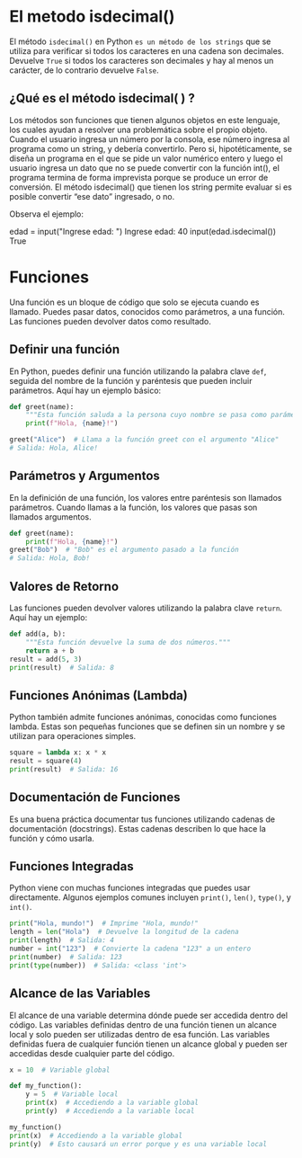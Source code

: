 # El metodo isdecimal()

El método `isdecimal()` en Python `es un método de los strings` que se utiliza para verificar si todos los caracteres en una cadena son decimales. Devuelve `True` si todos los caracteres son decimales y hay al menos un carácter, de lo contrario devuelve `False`.

## ¿Qué es el método isdecimal( ) ?
Los métodos son funciones que tienen algunos objetos en este lenguaje, los cuales ayudan a
resolver una problemática sobre el propio objeto. 
Cuando el usuario ingresa un número por la consola, ese número ingresa al programa como un string, y debería convertirlo. Pero si, hipotéticamente, se diseña un programa en el que se pide un valor numérico entero y luego el usuario ingresa un dato que no se puede convertir con la función int(), el programa termina de forma imprevista porque se produce un error de conversión.
El método isdecimal() que tienen los string permite evaluar si es posible convertir “ese dato” ingresado, o no. 

Observa el ejemplo:

edad = input("Ingrese edad: ")
Ingrese edad: 40
input(edad.isdecimal())
True

# Funciones
Una función es un bloque de código que solo se ejecuta cuando es llamado. Puedes pasar datos, conocidos como parámetros, a una función. Las funciones pueden devolver datos como resultado.

## Definir una función
En Python, puedes definir una función utilizando la palabra clave `def`, seguida del nombre de la
función y paréntesis que pueden incluir parámetros. Aquí hay un ejemplo básico:

```python
def greet(name):
    """Esta función saluda a la persona cuyo nombre se pasa como parámetro."""
    print(f"Hola, {name}!")
```
```python
greet("Alice")  # Llama a la función greet con el argumento "Alice"
# Salida: Hola, Alice!
```

## Parámetros y Argumentos
En la definición de una función, los valores entre paréntesis son llamados parámetros. Cuando llamas a la función, los valores que pasas son llamados argumentos.

```python
def greet(name):
    print(f"Hola, {name}!")
greet("Bob")  # "Bob" es el argumento pasado a la función
# Salida: Hola, Bob!
```

## Valores de Retorno
Las funciones pueden devolver valores utilizando la palabra clave `return`. Aquí hay un ejemplo:
```python
def add(a, b):
    """Esta función devuelve la suma de dos números."""
    return a + b
result = add(5, 3)
print(result)  # Salida: 8
```
## Funciones Anónimas (Lambda)
Python también admite funciones anónimas, conocidas como funciones lambda. Estas son pequeñas funciones que se definen sin un nombre y se utilizan para operaciones simples.

```python
square = lambda x: x * x
result = square(4)
print(result)  # Salida: 16
```
## Documentación de Funciones
Es una buena práctica documentar tus funciones utilizando cadenas de documentación (docstrings). Estas cadenas describen lo que hace la función y cómo usarla.



## Funciones Integradas
Python viene con muchas funciones integradas que puedes usar directamente. Algunos ejemplos comunes incluyen `print()`, `len()`, `type()`, y `int()`.

```python
print("Hola, mundo!")  # Imprime "Hola, mundo!"
length = len("Hola")  # Devuelve la longitud de la cadena
print(length)  # Salida: 4
number = int("123")  # Convierte la cadena "123" a un entero
print(number)  # Salida: 123
print(type(number))  # Salida: <class 'int'>
```

## Alcance de las Variables
El alcance de una variable determina dónde puede ser accedida dentro del código. Las variables definidas dentro de una función tienen un alcance local y solo pueden ser utilizadas dentro de esa función. Las variables definidas fuera de cualquier función tienen un alcance global y pueden ser accedidas desde cualquier parte del código.

```python
x = 10  # Variable global

def my_function():
    y = 5  # Variable local
    print(x)  # Accediendo a la variable global
    print(y)  # Accediendo a la variable local

my_function()
print(x)  # Accediendo a la variable global 
print(y)  # Esto causará un error porque y es una variable local
```